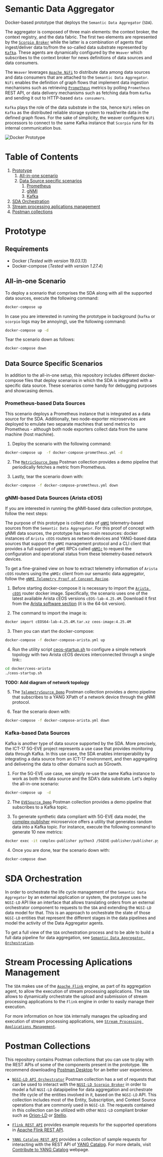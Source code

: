 # Semantic Data Aggregator

Docker-based prototype that deploys the `Semantic Data Aggregator` (`SDA`).

The aggregator is composed of three main elements: the context broker, the context registry, and the data fabric. The first two elements are represented by the [`Scorpio Broker`](https://github.com/ScorpioBroker/ScorpioBroker) while the latter is a combination of agents that ingest/deliver data to/from the so-called data substrate represented by [`Kafka`](https://kafka.apache.org/). These agents are dynamically configured by the `Weaver` which subscribes to the context broker for news definitions of data sources and data consumers.

The `Weaver` leverages [`Apache NiFi`](https://nifi.apache.org/) to distribute data among data sources and data consumers that are attached to the `Semantic Data Aggregator`. `NiFi` enables the definition of graph flows that implement data ingestion mechanisms such as retrieving [`Prometheus`](https://Prometheus.io/) metrics by polling `Prometheus` REST API, or data delivery mechanisms such as fetching data from `Kafka` and sending it out to HTTP-based `data consumers`.

`Kafka` plays the role of the data substrate in the `SDA`, hence `NiFi` relies on `Kafka` as the distributed reliable storage system to read/write data in the defined graph flows. For the sake of simplicity, the weaver configures `NiFi` processors to connect to the same Kafka instance that `Scorpio` runs for its internal communication bus.

![Docker Prototype](docs/data-aggregator-SDA.png)

# Table of Contents

1. [Prototype](#prototype)
    1. [All-in-one scenario](#all-in-one-scenario)
    2. [Data Source specific scenarios](#data-source-specific-scenarios)
        1. [Prometheus](#prometheus-based-data-sources)
        2. [gNMI](#gNMI-based-data-sources-(Arista-cEOS))
        3. [Kafka](#kafka-based-data-sources)
2. [SDA Orchestration](#sda-orchestration)
3. [Stream processing aplications management](#stream-processing-aplications-management)
4. [Postman collections](#postman-collections)

# Prototype

## Requirements

- Docker (_Tested with version 19.03.13_)
- Docker-compose (_Tested with version 1.27.4_)

## All-in-one Scenario

To deploy a scenario that comprises the SDA along with all the supported data sources, execute the following command:
```bash
docker-compose up
```

In case you are interested in running the prototype in background (`kafka` or `scorpio` logs may be annoying), use the following command:
```bash
docker-compose up -d
```

Tear the scenario down as follows:
```bash
docker-compose down
```

## Data Source Specific Scenarios

In addition to the all-in-one setup, this repository includes different docker-compose files that deploy scenarios in which the SDA is integrated with a specific data source. These scenarios come handy for debugging purposes and showcasing demos.

### Prometheus-based Data Sources

This scenario deploys a Prometheus instance that is integrated as a data source for the SDA. Additionally, two node-exporter microservices are deployed to emulate two separate machines that send metrics to Prometheus - although both node exporters collect data from the same machine (host machine).

1) Deploy the scenario with the following command:
```bash
docker-compose up  -f docker-compose-prometheus.yml -d
```

2) The [`MetricSource_Demo`](postman_collections/MetricSource_Demo.postman_collection.json) Postman collection provides a demo pipeline that periodically fetches a metric from Prometheus.

3) Lastly, tear the scenario down with:
```bash
docker-compose -f docker-compose-prometheus.yml down
```

### gNMI-based Data Sources (Arista cEOS)

If you are interested in running the gNMI-based data collection prototype, follow the next steps:

The purpose of this prototype is collect data of [`gNMI`](https://github.com/openconfig/reference/blob/master/rpc/gnmi/gnmi-specification.md) telemetry-based sources from the `Semantic Data Aggregator`. For this proof of concept with gNMI data sources, the prototype has two main resources: docker instances of `Arista cEOS` routers as network devices and YANG-based data sources that support the `gNMI` management protocol and a CLI client that provides a full support of `gNMI` RPCs called [`gNMIc`](https://gnmic.kmrd.dev/) to request the configuration and operational status from these telemetry-based network devices.

To get a fine-grained view on how to extract telemetry information of `Arista cEOS` routers using the `gNMIc` client from our semantic data aggregator, follow the [`gNMI Telemetry Proof of Concept Recipe`](docs/gnmi-telemetry-recipe/README.md).

1) Before starting docker-compose it is necessary to import the [`Arista cEOS`](https://www.arista.com/en/products/software-controlled-container-networking) router docker image. Specifically, the scenario uses one of the latest available Arista cEOS versions `cEOS-lab-4.25.4M`. Download it first from the [Arista software section](https://www.arista.com/en/support/software-download) (it is the 64-bit version).

2) The command to import the image is:
```bash
docker import cEOS64-lab-4.25.4M.tar.xz ceos-image:4.25.4M
```

3) Then you can start the docker-compose:
```bash
docker-compose -f docker-compose-arista.yml up
```

4) Run the utility script [ceos-startup.sh](docker/ceos-arista/ceos-startup.sh) to configure a simple network topology with two Arista cEOS devices interconnected through a single link::
```bash
cd docker/ceos-arista
./ceos-startup.sh
```

**TODO: Add diagram of network topology**

5) The [`TelemetrySource_Demo`](postman_collections/TelemetrySource_Demo.postman_collection.json) Postman collection provides a demo pipeline that subscribes to a YANG XPath of a network device through the gNMI protocol.

6) Tear the scenario down with:
```bash
docker-compose -f docker-compose-arista.yml down
```

### Kafka-based Data Sources

Kafka is another type of data source supported by the SDA. More precisely, the ICT-17 5G-EVE project represents a use case that provides monitoring data through Kafka. In this use case, the SDA enables interoperability by integrating a data source from an ICT-17 environment, and then aggregating and delivering the data to other domains such as 5Growth.

1) For the 5G-EVE use case, we simply re-use the same Kafka instance to work as both the data source and the SDA's data substrate. Let's deploy the all-in-one scenario:
```bash
docker-compose up  -d
```

2) The [`EVESource_Demo`](postman_collections/EVESource_Demo.postman_collection.json) Postman collection provides a demo pipeline that subscribes to a Kafka topic.

3) To generate synthetic data compliant with 5G-EVE data model, the [complex-publisher](docker/complex-publishers) microservice offers a utility that generates random data into a Kafka topic. For instance, execute the following command to generate 10 new metrics:
```bash
docker exec -it complex-publisher python3 /5GEVE-publisher/publisher.py kafka:9092 spain-5tonic.topic-1 10
```

4) Once you are done, tear the scenario down with:
```bash
docker-compose down
```


# SDA Orchestration

In order to orchestrate the life cycle management of the `Semantic Data Aggregator` by an external application or system, the prototype uses he `NGSI-LD` API like an interface that allows translating orders from an external orchestrator component to requests to the `SDA` and extending the `NGSI-LD` data model for that. This is an approach to orchestrate the state of those `NGSI-LD` entities that represent the different stages in the data pipelines and model the activity of the Data Aggregator agents.

To get a full view of the `SDA` orchestration process and to be able to build a full data pipeline for data aggregation, see [`Semantic Data Aggregator Orchestration`](docs/sda-orchestration/README.md).

# Stream Processing Aplications Management

The `SDA` makes use of the [`Apache Flink`](https://flink.apache.org/) engine, as part of its aggregation agent, to allow the execution of stream processing applications. The `SDA` allows to dynamically orchestrate the upload and submission of stream processing applications to the `Flink` engine in order to easily manage their execution.

For more information on how `SDA` internally manages the uploading and execution of stream processing applications, see [`Stream Processing Applications Management`](docs/stream-processing/README.md).

# Postman Collections

This repository contains Postman collections that you can use to play with the REST APIs of some of the components present in the prototype. We recommend downloading [Postman Desktop](https://www.postman.com/downloads/) for an better user experience.

- [`NGSI-LD API Orchestrator`](postman_collections/NGSI-LD%20API%20Orchestrator.postman_collection.json) Postman collection has a set of requests that can be used to interact with the [`NGSI-LD Scorpio Broker`](https://github.com/ScorpioBroker/ScorpioBroker) in order to model a full `NGSI-LD` datapipeline for data aggregation and orchestrate the life cycle of the entities involved in it, based on the `NGSI-LD` API. This collection includes most of the Entity, Subscription, and Context Source operations that are commonly used in `NGSI-LD`. The requests contained in this collection can be utilized with other `NGSI-LD` compliant broker such as [Orion-LD](https://github.com/FIWARE/context.Orion-LD) or [Stellio](https://github.com/stellio-hub/stellio-context-broker).

- [`Flink REST API`](postman_collections/API%20REST%20Flink.postman_collection.json) provides example requests for the supported operations in [Apache Flink REST API](https://ci.apache.org/projects/flink/flink-docs-release-1.12/ops/rest_api.html).

- [`YANG Catalog REST API`](postman_collections/yangcatalog.postman_collection.json) provides a collection of sample requests for interacting with the REST API of [YANG Catalog](https://yangcatalog.org). For more details, visit [Contribute to YANG Catalog](https://yangcatalog.org/contribute.html) webpage.
